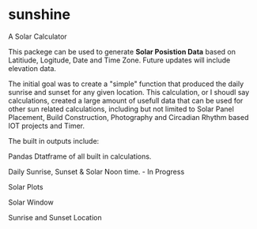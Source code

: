 # sunshine
A Solar Calculator

This packege can be used to generate **Solar Posistion Data** based on Latitiude, Logitude, Date and Time Zone.  Future updates will include elevation data.  

The initial goal was to create a "simple" function that produced the daily sunrise and sunset for any given location. This calculation, or I shoudl say calculations, created a large amount of usefull data that can be used for other sun related calculations, including but not limited to Solar Panel Placement, Build Construction, Photography and Circadian Rhythm based IOT projects and Timer. 

The built in outputs include:

Pandas Dtatframe of all built in calculations. 

Daily Sunrise, Sunset & Solar Noon time. - In Progress

Solar Plots

Solar Window

Sunrise and Sunset Location
